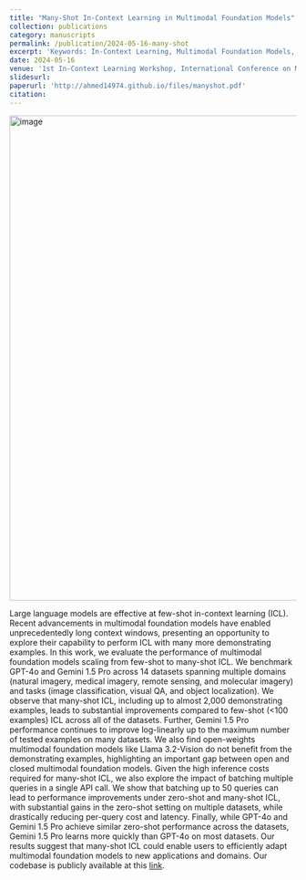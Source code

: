 ```yaml
---
title: "Many-Shot In-Context Learning in Multimodal Foundation Models"
collection: publications
category: manuscripts
permalink: /publication/2024-05-16-many-shot
excerpt: 'Keywords: In-Context Learning, Multimodal Foundation Models, Adapting Foundation Models'
date: 2024-05-16
venue: '1st In-Context Learning Workshop, International Conference on Machine Learning (ICML)'
slidesurl: 
paperurl: 'http://ahmed14974.github.io/files/manyshot.pdf'
citation: 
---
```

<!-- Your Name, You. (2010). &quot;Paper Title Number 2.&quot; <i>Journal 1</i>. 1(2). -->

<img width="851" alt="image" src="https://github.com/user-attachments/assets/3227f137-fbcb-46ce-98fe-a8e3cf76c198">

Large language models are effective at few-shot in-context learning (ICL). Recent advancements in multimodal foundation models have enabled unprecedentedly long context windows, presenting an opportunity to explore their capability to perform ICL with many more demonstrating examples. In this work, we evaluate the performance of multimodal foundation models scaling from few-shot to many-shot ICL. We benchmark GPT-4o and Gemini 1.5 Pro across 14 datasets spanning multiple domains (natural imagery, medical imagery, remote sensing, and molecular imagery) and tasks (image classification, visual QA, and object localization). We observe that many-shot ICL, including up to almost 2,000 demonstrating examples, leads to substantial improvements compared to few-shot (<100 examples) ICL across all of the datasets. Further, Gemini 1.5 Pro performance continues to improve log-linearly up to the maximum number of tested examples on many datasets. We also find open-weights multimodal foundation models like Llama 3.2-Vision do not benefit from the demonstrating examples, highlighting an important gap between open and closed multimodal foundation models. Given the high inference costs required for many-shot ICL, we also explore the impact of batching multiple queries in a single API call. We show that batching up to 50 queries can lead to performance improvements under zero-shot and many-shot ICL, with substantial gains in the zero-shot setting on multiple datasets, while drastically reducing per-query cost and latency. Finally, while GPT-4o and Gemini 1.5 Pro achieve similar zero-shot performance across the datasets, Gemini 1.5 Pro learns more quickly than GPT-4o on most datasets. Our results suggest that many-shot ICL could enable users to efficiently adapt multimodal foundation models to new applications and domains. Our codebase is publicly available at this [link](https://github.com/stanfordmlgroup/ManyICL).
